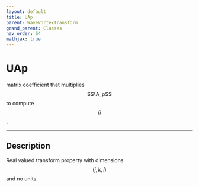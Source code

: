 ```yaml
---
layout: default
title: UAp
parent: WaveVortexTransform
grand_parent: Classes
nav_order: 64
mathjax: true
---
```


#  UAp

matrix coefficient that multiplies $$\A_p$$ to compute $$\bar{u}$$.


---

## Description
Real valued transform property with dimensions $$(j,k,l)$$ and no units.

